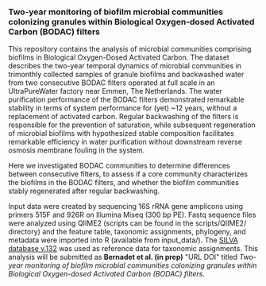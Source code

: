 ### Two-year monitoring of biofilm microbial communities colonizing granules within Biological Oxygen-dosed Activated Carbon (BODAC) filters

This repository contains the analysis of microbial communities comprising biofilms in Biological Oxygen-Dosed Activated Carbon. The dataset describes the two-year temporal dynamics of microbial communities in trimonthly collected samples of granule biofilms and backwashed water from two consecutive BODAC filters operated at full scale in an UltraPureWater factory near Emmen, The Netherlands.
The water purification performance of the BODAC filters demonstrated remarkable stability in terms of system performance for (yet) ~12 years, without a replacement of activated carbon. Regular backwashing of the filters is responsible for the prevention of saturation, while subsequent regeneration of microbial biofilms with hypothesized stable composition facilitates remarkable efficiency in water purification without downstream reverse osmosis membrane fouling in the system. 

Here we investigated BODAC communities to determine differences between consecutive filters, to assess if a core community characterizes the biofilms in the BODAC filters, and whether the biofilm communities stably regenerated after regular backwashing.

Input data were created by sequencing 16S rRNA gene amplicons using primers 515F and 926R on Illumina Miseq (300 bp PE). Fastq sequence files were analyzed using QIIME2 (scripts can be found in the scripts/QIIME2/ directory) and the feature table, taxonomic assignments, phylogeny, and metadata were imported into R (available from input_data/). The [SILVA database v.132](https://www.arb-silva.de/documentation/release-138/) was used as reference data for taxonomic assignments. This analysis will be submitted as **Bernadet et al. (in prep)** "URL DOI" titled *Two-year monitoring of biofilm microbial communities colonizing granules within Biological Oxygen-dosed Activated Carbon (BODAC) filters*.
